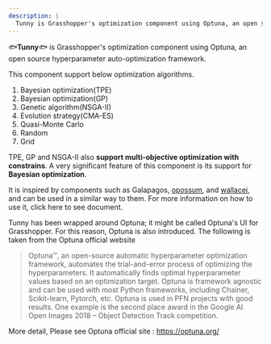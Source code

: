 ```yaml
---
description: |
  Tunny is Grasshopper's optimization component using Optuna, an open source hyperparameter auto-optimization framework.
---
```


:fish:**Tunny**:fish: is Grasshopper's optimization component using Optuna, an
open source hyperparameter auto-optimization framework.

This component support below optimization algorithms.

1. Bayesian optimization(TPE)
1. Bayesian optimization(GP)
1. Genetic algorithm(NSGA-II)
1. Evolution strategy(CMA-ES)
1. Quasi-Monte Carlo
1. Random
1. Grid

TPE, GP and NSGA-II also **support multi-objective optimization with
constrains**. A very significant feature of this component is its support for
**Bayesian optimization**.

It is inspired by components such as Galapagos,
[opossum](https://www.food4rhino.com/en/app/opossum-optimization-solver-surrogate-models),
and [wallacei](https://www.food4rhino.com/en/app/wallacei), and can be used in a
similar way to them. For more information on how to use it, click here to see
document.

Tunny has been wrapped around Optuna; it might be called Optuna's UI for
Grasshopper. For this reason, Optuna is also introduced. The following is taken
from the Optuna official website

> Optuna™, an open-source automatic hyperparameter optimization framework,
> automates the trial-and-error process of optimizing the hyperparameters. It
> automatically finds optimal hyperparameter values based on an optimization
> target. Optuna is framework agnostic and can be used with most Python
> frameworks, including Chainer, Scikit-learn, Pytorch, etc. Optuna is used in
> PFN projects with good results. One example is the second place award in the
> Google AI Open Images 2018 – Object Detection Track competition.

More detail, Please see Optuna official site : https://optuna.org/
